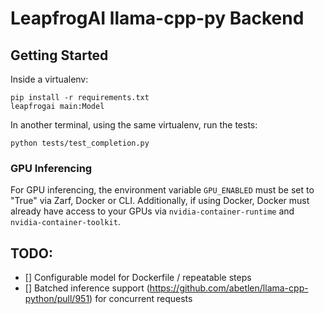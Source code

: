 # LeapfrogAI llama-cpp-py Backend

## Getting Started

Inside a virtualenv:

```
pip install -r requirements.txt
leapfrogai main:Model
```

In another terminal, using the same virtualenv, run the tests:

```
python tests/test_completion.py
```

### GPU Inferencing

For GPU inferencing, the environment variable `GPU_ENABLED` must be set to "True" via Zarf, Docker or CLI. Additionally, if using Docker, Docker must already have access to your GPUs via `nvidia-container-runtime` and `nvidia-container-toolkit`.

## TODO:

- [] Configurable model for Dockerfile / repeatable steps
- [] Batched inference support (https://github.com/abetlen/llama-cpp-python/pull/951) for concurrent requests
